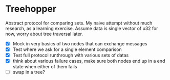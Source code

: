 # Treehopper
Abstract protocol for comparing sets. My naive attempt without much research, as a learning exercise. Assume data is single vector of u32 for now, worry about tree traversal later.

- [x] Mock in very basics of two nodes that can exchange messages
- [x] Test where we ask for a single element comparison
- [x] Test full protocol runthrough with various sets of datas
- [x] think about various failure cases, make sure both nodes end up in a end state when either of them fails
- [ ] swap in a tree?